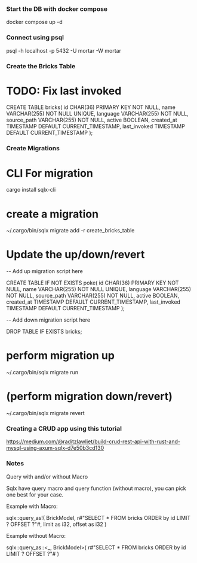 ### Start the DB with docker compose ###

docker compose up -d

### Connect using psql ###

psql -h localhost -p 5432 -U mortar -W mortar

### Create the Bricks Table ###

# TODO: Fix last invoked 

CREATE TABLE bricks(
    id CHAR(36) PRIMARY KEY NOT NULL,
    name VARCHAR(255) NOT NULL UNIQUE,
    language VARCHAR(255) NOT NULL,
    source_path VARCHAR(255) NOT NULL,
    active BOOLEAN,
    created_at TIMESTAMP DEFAULT CURRENT_TIMESTAMP,
    last_invoked TIMESTAMP DEFAULT CURRENT_TIMESTAMP
    );

### Create Migrations ###

# CLI For migration
cargo install sqlx-cli

# create a migration
~/.cargo/bin/sqlx migrate add -r create_bricks_table


# Update the up/down/revert
-- Add up migration script here

CREATE TABLE IF NOT EXISTS poke(
    id CHAR(36) PRIMARY KEY NOT NULL,
    name VARCHAR(255) NOT NULL UNIQUE,
    language VARCHAR(255) NOT NULL,
    source_path VARCHAR(255) NOT NULL,
    active BOOLEAN,
    created_at TIMESTAMP DEFAULT CURRENT_TIMESTAMP,
    last_invoked TIMESTAMP DEFAULT CURRENT_TIMESTAMP
    );

-- Add down migration script here

DROP TABLE IF EXISTS bricks;

# perform migration up
~/.cargo/bin/sqlx migrate run

# (perform migration down/revert)
~/.cargo/bin/sqlx migrate revert

### Creating a CRUD app using this tutorial ###

https://medium.com/@raditzlawliet/build-crud-rest-api-with-rust-and-mysql-using-axum-sqlx-d7e50b3cd130



### Notes ###

Query with and/or without Macro

Sqlx have query macro and query function (without macro), you can pick one best for your case.

Example with Macro:

sqlx::query_as!(
    BrickModel,
    r#"SELECT * FROM bricks ORDER by id LIMIT ? OFFSET ?"#,
    limit as i32,
    offset as i32
)

Example without Macro:

sqlx::query_as::<_, BrickModel>(
    r#"SELECT * FROM bricks ORDER by id LIMIT ? OFFSET ?"#
)
